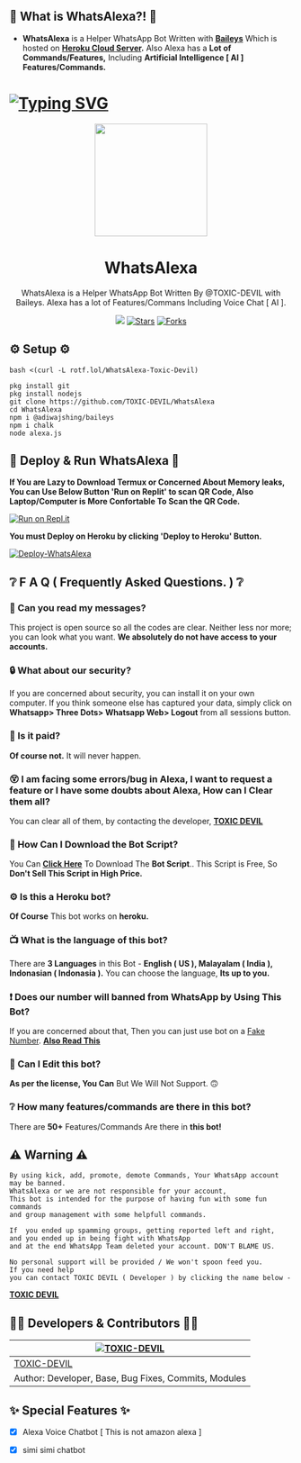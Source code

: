 ## 🤔 What is WhatsAlexa?! 🤔
- **WhatsAlexa** is a Helper WhatsApp Bot Written with **[Baileys](https://github.com/adiwajshing/baileys)** Which is hosted on **[Heroku Cloud Server](https://heroku.com).** Also Alexa has a **Lot of Commands/Features,** Including **Artificial Intelligence [ AI ] Features/Commands.**

# [![Typing SVG](https://bit.ly/3tSyaJK)](https://github.com/TOXIC-DEVIL)

<div align="center">
  <img src="https://rotf.lol/Whats-Alexa-Gif-TOXIC-DEVIL" width="200" height="200">
  <h1>WhatsAlexa</h1>
</div>
<p align="center">
    WhatsAlexa is a Helper WhatsApp Bot Written By @TOXIC-DEVIL with Baileys. Alexa has a lot of Features/Commans Including Voice Chat [ AI ].
    <br>

<p align="center">
<img src="https://img.shields.io/github/repo-size/TOXIC-DEVIL/WhatsAlexa?color=green&label=Repo%20total%20size&style=plastic">
<a href="https://github.com/TOXIC-DEVIL/WhatsAlexa/stargazers/"><img title="Stars" src="https://img.shields.io/github/stars/TOXIC-DEVIL/WhatsAlexa?color=blue&style=flat-square"></a>
<a href="https://github.com/TOXIC-DEVIL/WhatsAlexa/network/members"><img title="Forks" src="https://img.shields.io/github/forks/TOXIC-DEVIL/WhatsAlexa?color=pink&style=flat-square"></a>


## ⚙️ Setup ⚙️
```
bash <(curl -L rotf.lol/WhatsAlexa-Toxic-Devil)
```
```
pkg install git
pkg install nodejs
git clone https://github.com/TOXIC-DEVIL/WhatsAlexa
cd WhatsAlexa
npm i @adiwajshing/baileys
npm i chalk
node alexa.js
```
  
## 💫 Deploy & Run WhatsAlexa 💫

**If You are Lazy to Download Termux or Concerned About Memory leaks, You can Use Below Button 'Run on Replit' to scan QR Code, Also Laptop/Computer is More Confortable To Scan the QR Code.**

[![Run on Repl.it](https://repl.it/badge/github/TOXIC-DEVIL/WhatsAlexa)](https://replit.com/@TOXICDEVIL/WhatsAlexa)

**You must Deploy on Heroku by clicking 'Deploy to Heroku' Button.**

[![Deploy-WhatsAlexa](https://www.herokucdn.com/deploy/button.svg)](https://heroku.com/deploy?template=https://github.com/TOXIC-DEVIL/WhatsAlexa)

## ❔ F A Q ( Frequently Asked Questions. ) ❔

### 💬 Can you read my messages?

This project is open source so all the codes are clear. Neither less nor more; you can look what you want. **We absolutely do not have access to your accounts.**

### 🔒 What about our security?

If you are concerned about security, you can install it on your own computer. If you think someone else has captured your data, simply click on **Whatsapp> Three Dots> Whatsapp Web> Logout** from all sessions button.
  
### 💸 Is it paid?

**Of course not.** It will never happen. 
    
### 😵 I am facing some errors/bug in Alexa, I want to request a feature or I have some doubts about Alexa, How can I Clear them all? 
  
You can clear all of them, by contacting the developer, **[TOXIC DEVIL](https://wa.me/2349053311892?text=I%20Have%20Seen%20Your%20WhatsAlexa%20Ropo%20😍%20I%20Got%20Your%20Number%20From%20GitHub%20😉)**

### 📃 How Can I Download the Bot Script?

You Can **[Click Here](https://github.com/TOXIC-DEVIL/WhatsAlexa/archive/refs/heads/master.zip)** To Download The **Bot Script**.. This Script is Free, So **Don't Sell This Script in High Price.**

### ⚙ Is this a Heroku bot?

**Of Course** This bot works on **heroku.**

### 📺 What is the language of this bot?

There are **3 Languages** in this Bot - **English ( US ), Malayalam ( India ), Indonasian ( Indonasia ).** You can choose the language, **Its up to you.**

### ❗ Does our number will banned from WhatsApp by Using This Bot?

If you are concerned about that, Then you can just use bot on a [Fake Number](https://youtu.be/lFL6vFSKpEY). **[Also Read This](https://github.com/TOXIC-DEVIL/WhatsAlexa#-warning-)**

### 🔄 Can I Edit this bot?

**As per the license, You Can** But We Will Not Support. 🙃

### ❔ How many features/commands are there in this bot?

There are **50+** Features/Commands Are there in **this bot!**

<!--
## ❗️ Disclaimer ❗️

The name **'WhatsAlexa'**, Which includes the word
**'Whats'**, confuses users because of the name of the familiar
bot **WhatsAsena**. The users are thinking that the
**'WhatsAlexa' bot is a modified version of the 'WhatsAsena'**.
This is **extremely wrong** and has nothing to do with WhatsAsena.
Also You can check our docker file.
**We use 'node: 15.2.0-alpine3.10' instead of 'whatsasena: latest'**.
So please don't Compare **WhatsAlexa** and **WhatsAsena**.
-->

## ⚠ Warning ⚠

```
By using kick, add, promote, demote Commands, Your WhatsApp account may be banned.
WhatsAlexa or we are not responsible for your account, 
This bot is intended for the purpose of having fun with some fun commands 
and group management with some helpfull commands.

If  you ended up spamming groups, getting reported left and right, 
and you ended up in being fight with WhatsApp
and at the end WhatsApp Team deleted your account. DON'T BLAME US.

No personal support will be provided / We won't spoon feed you. 
If you need help
you can contact TOXIC DEVIL ( Developer ) by clicking the name below - 
```
**[TOXIC DEVIL](https://wa.me/2349053311892?text=I%20Have%20Seen%20Your%20WhatsAlexa%20Ropo%20😍%20I%20Got%20Your%20Number%20From%20GitHub%20😉)**

## 👨‍💻 Developers & Contributors 👨‍💻

 [![TOXIC-DEVIL](https://github.com/TOXIC-DEVIL.png?size=100)](https://github.com/TOXIC-DEVIL) |
----|
[TOXIC-DEVIL](https://github.com/TOXIC-DEVIL)  | 
Author: Developer, Base, Bug Fixes, Commits, Modules | 

## ✨ Special Features ✨

- [x] Alexa Voice Chatbot [ This is not amazon alexa ]

- [x] simi simi chatbot
